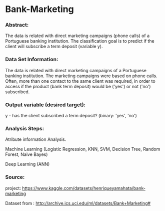 # Bank-Marketing
### Abstract:
The data is related with direct marketing campaigns (phone calls) of a Portuguese banking institution. The classification goal is to predict if the client will subscribe a term deposit (variable y).

### Data Set Information:
The data is related with direct marketing campaigns of a Portuguese banking institution. The marketing campaigns were based on phone calls. Often, more than one contact to the same client was required, in order to access if the product (bank term deposit) would be ('yes') or not ('no') subscribed.
### Output variable (desired target):
y - has the client subscribed a term deposit? (binary: 'yes', 'no')
### Analysis Steps:
Atribute information Analysis.

Machine Learning (Logistic Regression, KNN, SVM, Decision Tree,
Random Forest, Naive Bayes)

Deep Learning (ANN)
### Source:
project: https://www.kaggle.com/datasets/henriqueyamahata/bank-marketing

Dataset from : http://archive.ics.uci.edu/ml/datasets/Bank+Marketing#
